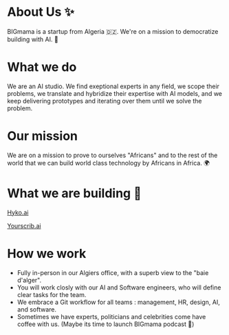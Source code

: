 # About Us ✨

BIGmama is a startup from Algeria 🇩🇿. We're on a mission to democratize building with AI. 🤖

# What we do 

We are an AI studio. We find exeptional experts in any field, we scope their problems, we translate and hybridize their expertise with AI models, and we keep delivering prototypes and iterating over them until we solve the problem.

# Our mission

We are on a mission to prove to ourselves "Africans" and to the rest of the world that we can build world class technology by Africans in Africa. 🌍

# What we are building 💪

[Hyko.ai](https://hyko.ai)

[Yourscrib.ai](https://yourscrib.ai)

# How we work

- Fully in-person in our Algiers office, with a superb view to the "baie d'alger".
- You will work closly with our AI and Software engineers, who will define clear tasks for the team.
- We embrace a Git workflow for all teams : management, HR, design, AI, and software.
- Sometimes we have experts, politicians and celebrities come have coffee with us. (Maybe its time to launch BIGmama podcast 🤔)
